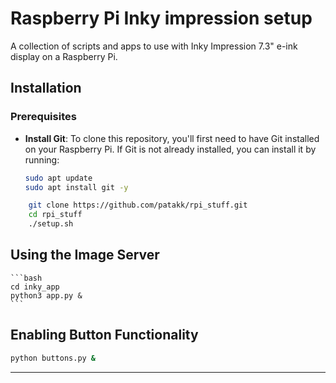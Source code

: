 # Raspberry Pi Inky impression setup

A collection of scripts and apps to use with Inky Impression 7.3" e-ink display on a Raspberry Pi.


## Installation
### Prerequisites
- **Install Git**: To clone this repository, you'll first need to have Git installed on your Raspberry Pi. If Git is not already installed, you can install it by running:
  ```bash
  sudo apt update
  sudo apt install git -y
  ```
  
```bash
    git clone https://github.com/patakk/rpi_stuff.git
    cd rpi_stuff
    ./setup.sh
  ```

## Using the Image Server
    ```bash
    cd inky_app
    python3 app.py &
    ```

## Enabling Button Functionality

```bash
python buttons.py &
```
---

